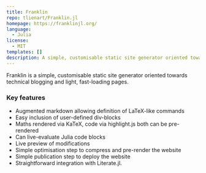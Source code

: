```yaml
---
title: Franklin
repo: tlienart/Franklin.jl
homepage: https://franklinjl.org/
language:
  - Julia
license:
  - MIT
templates: []
description: A simple, customisable static site generator oriented towards technical blogging and light, fast-loading pages.
---
```


Franklin is a simple, customisable static site generator oriented towards technical blogging and light, fast-loading pages.

### Key features

- Augmented markdown allowing definition of LaTeX-like commands
- Easy inclusion of user-defined div-blocks
- Maths rendered via KaTeX, code via highlight.js both can be pre-rendered
- Can live-evaluate Julia code blocks
- Live preview of modifications
- Simple optimisation step to compress and pre-render the website
- Simple publication step to deploy the website
- Straightforward integration with Literate.jl.
